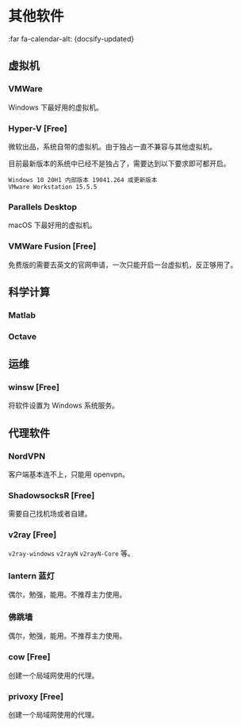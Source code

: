 # 其他软件

:far fa-calendar-alt: {docsify-updated}

## 虚拟机

<!-- tabs:start -->

<!-- tab:Windows -->

### VMWare

Windows 下最好用的虚拟机。

### Hyper-V [Free]

微软出品，系统自带的虚拟机。由于独占一直不兼容与其他虚拟机。

目前最新版本的系统中已经不是独占了，需要达到以下要求即可都开启。

```
Windows 10 20H1 内部版本 19041.264 或更新版本
VMware Workstation 15.5.5
```

<!-- tab:macOS -->

### Parallels Desktop

macOS 下最好用的虚拟机。

### VMWare Fusion [Free]

免费版的需要去英文的官网申请，一次只能开启一台虚拟机，反正够用了。

<!-- tab:Linux -->

<!-- tabs:end -->

## 科学计算

### Matlab

### Octave

## 运维

### winsw [Free]

将软件设置为 Windows 系统服务。

## 代理软件

### NordVPN

客户端基本连不上，只能用 openvpn。

### ShadowsocksR [Free]

需要自己找机场或者自建。

### v2ray [Free]

`v2ray-windows` `v2rayN` `v2rayN-Core` 等。

### lantern 蓝灯

偶尔，勉强，能用。不推荐主力使用。

### 佛跳墙

偶尔，勉强，能用。不推荐主力使用。

### cow [Free]

创建一个局域网使用的代理。

### privoxy [Free]

创建一个局域网使用的代理。
